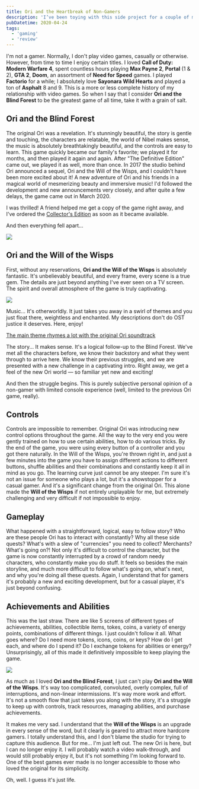 ```yaml
---
title: Ori and the Heartbreak of Non-Gamers
description: 'I’ve been toying with this side project for a couple of months, and I’m pretty happy about how it’s been going so far.'
pubDatetime: 2020-04-24
tags:
  - 'gaming'
  - 'review'
---
```


I'm not a gamer. Normally, I don't play video games, casually or otherwise. However, from time to time I enjoy certain titles. I loved **Call of Duty: Modern Warfare 4**, spent countless hours playing **Max Payne 2**, **Portal** (1 & 2), **GTA 2**, **Doom**, an assortment of **Need for Speed** games. I played **Factorio** for a while; I absolutely love **Sayonara Wild Hearts** and played a ton of **Asphalt** 8 and 9. This is a more or less complete history of my relationship with video games. So when I say that I consider **Ori and the Blind Forest** to be the greatest game of all time, take it with a grain of salt.

## Ori and the Blind Forest

The original Ori was a revelation. It's stunningly beautiful, the story is gentle and touching, the characters are relatable, the world of Nibel makes sense, the music is absolutely breathtakingly beautiful, and the controls are easy to learn. This game quickly became our family's favorite; we played it for months, and then played it again and again. After "The Definitive Edition" came out, we played it as well, more than once. In 2017 the studio behind Ori announced a sequel, Ori and the Will of the Wisps, and I couldn't have been more excited about it! A new adventure of Ori and his friends in a magical world of mesmerizing beauty and immersive music! I'd followed the development and new announcements very closely, and after quite a few delays, the game came out in March 2020.

I was thrilled! A friend helped me get a copy of the game right away, and I've ordered the [Collector's Edition](https://amzn.to/2KLKZ2R) as soon as it became available.

And then everything fell apart...

![](https://cdn.sanity.io/images/n3o7a5dl/prod/20cd1416a9bb05e0de5f8abfbe76330a2e9f8090-1200x675.jpg)

## Ori and the Will of the Wisps

First, without any reservations, **Ori and the Will of the Wisps** is absolutely fantastic. It's unbelievably beautiful, and every frame, every scene is a true gem. The details are just beyond anything I've ever seen on a TV screen. The spirit and overall atmosphere of the game is truly captivating.

![](https://cdn.sanity.io/images/n3o7a5dl/prod/e6f2fafe5f089de05aa42e3be50ce6a289d9faad-1920x1080.jpg)

Music... It's otherworldly. It just takes you away in a swirl of themes and you just float there, weightless and enchanted. My descriptions don't do OST justice it deserves. Here, enjoy!

[The main theme rhymes a lot with the original Ori soundtrack](https://soundcloud.com/garethcokerofficial/main-theme-1)

The story... It makes sense. It's a logical follow-up to the Blind Forest. We've met all the characters before, we know their backstory and what they went through to arrive here. We know their previous struggles, and we are presented with a new challenge in a captivating intro. Right away, we get a feel of the new Ori world — so familiar yet new and exciting!

And then the struggle begins. This is purely subjective personal opinion of a non-gamer with limited console experience (well, limited to the previous Ori game, really).

## Controls

Controls are impossible to remember. Original Ori was introducing new control options throughout the game. All the way to the very end you were gently trained on how to use certain abilities, how to do various tricks. By the end of the game, you were using every button of a controller and you got there naturally. In the Will of the Wisps, you're thrown right in, and just a few minutes into the game you have to assign different actions to different buttons, shuffle abilities and their combinations and constantly keep it all in mind as you go. The learning curve just cannot be any steeper. I'm sure it's not an issue for someone who plays a lot, but it's a showstopper for a casual gamer. And it's a significant change from the original Ori. This alone made the **Will of the Wisps** if not entirely unplayable for me, but extremely challenging and very difficult if not impossible to enjoy.

## Gameplay

What happened with a straightforward, logical, easy to follow story? Who are these people Ori has to interact with constantly? Why all these side quests? What's with a slew of "currencies" you need to collect? Merchants? What's going on?! Not only it's difficult to control the character, but the game is now constantly interrupted by a crowd of random needy characters, who constantly make you do stuff. It feels so besides the main storyline, and much more difficult to follow what's going on, what's next, and why you're doing all these quests. Again, I understand that for gamers it's probably a new and exciting development, but for a casual player, it's just beyond confusing.

## Achievements and Abilities

This was the last straw. There are like 5 screens of different types of achievements, abilities, collectible items, tokes, coins, a variety of energy points, combinations of different things. I just couldn't follow it all. What goes where? Do I need more tokens, icons, coins, or keys? How do I get each, and where do I spend it? Do I exchange tokens for abilities or energy? Unsurprisingly, all of this made it definitively impossible to keep playing the game.

![](https://cdn.sanity.io/images/n3o7a5dl/prod/d6dc9ac7a750fd86be6527bfa71bc0fbc4ce0d4b-1920x1080.jpg)

As much as I loved **Ori and the Blind Forest**, I just can't play **Ori and the Will of the Wisps**. It's way too complicated, convoluted, overly complex, full of interruptions, and non-linear intermissions. It's way more work and effort. It's not a smooth flow that just takes you along with the story, it's a struggle to keep up with controls, track resources, managing abilities, and purchase achievements.

It makes me very sad. I understand that the **Will of the Wisps** is an upgrade in every sense of the word, but it clearly is geared to attract more hardcore gamers. I totally understand this, and I don't blame the studio for trying to capture this audience. But for me... I'm just left out. The new Ori is here, but I can no longer enjoy it. I will probably watch a video walk-through, and would still probably enjoy it, but it's not something I'm looking forward to. One of the best games ever made is no longer accessible to those who loved the original for its simplicity.

Oh, well. I guess it's just life.
